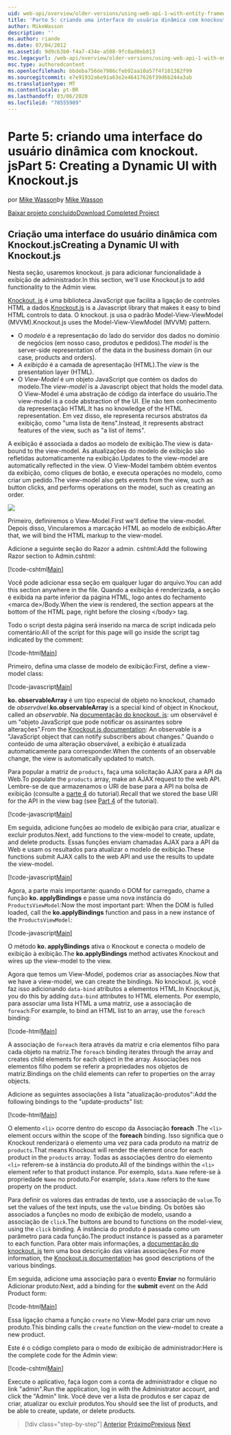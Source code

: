 ```yaml
---
uid: web-api/overview/older-versions/using-web-api-1-with-entity-framework-5/using-web-api-with-entity-framework-part-5
title: 'Parte 5: criando uma interface do usuário dinâmica com knockout. js | Microsoft Docs'
author: MikeWasson
description: ''
ms.author: riande
ms.date: 07/04/2012
ms.assetid: 9d9cb3b0-f4a7-434e-a508-9fc0ad0eb813
msc.legacyurl: /web-api/overview/older-versions/using-web-api-1-with-entity-framework-5/using-web-api-with-entity-framework-part-5
msc.type: authoredcontent
ms.openlocfilehash: bbdeba756de7986cfeb92aa10a57f4f101382f99
ms.sourcegitcommit: e7e91932a6e91a63e2e46417626f39d6b244a3ab
ms.translationtype: MT
ms.contentlocale: pt-BR
ms.lasthandoff: 03/06/2020
ms.locfileid: "78555989"
---
```

# <a name="part-5-creating-a-dynamic-ui-with-knockoutjs"></a><span data-ttu-id="b0ecd-102">Parte 5: criando uma interface do usuário dinâmica com knockout. js</span><span class="sxs-lookup"><span data-stu-id="b0ecd-102">Part 5: Creating a Dynamic UI with Knockout.js</span></span>

<span data-ttu-id="b0ecd-103">por [Mike Wasson](https://github.com/MikeWasson)</span><span class="sxs-lookup"><span data-stu-id="b0ecd-103">by [Mike Wasson](https://github.com/MikeWasson)</span></span>

[<span data-ttu-id="b0ecd-104">Baixar projeto concluído</span><span class="sxs-lookup"><span data-stu-id="b0ecd-104">Download Completed Project</span></span>](https://code.msdn.microsoft.com/ASP-NET-Web-API-with-afa30545)

## <a name="creating-a-dynamic-ui-with-knockoutjs"></a><span data-ttu-id="b0ecd-105">Criação uma interface do usuário dinâmica com Knockout.js</span><span class="sxs-lookup"><span data-stu-id="b0ecd-105">Creating a Dynamic UI with Knockout.js</span></span>

<span data-ttu-id="b0ecd-106">Nesta seção, usaremos knockout. js para adicionar funcionalidade à exibição de administrador.</span><span class="sxs-lookup"><span data-stu-id="b0ecd-106">In this section, we'll use Knockout.js to add functionality to the Admin view.</span></span>

<span data-ttu-id="b0ecd-107">[Knockout. js](http://knockoutjs.com/) é uma biblioteca JavaScript que facilita a ligação de controles HTML a dados.</span><span class="sxs-lookup"><span data-stu-id="b0ecd-107">[Knockout.js](http://knockoutjs.com/) is a Javascript library that makes it easy to bind HTML controls to data.</span></span> <span data-ttu-id="b0ecd-108">O knockout. js usa o padrão Model-View-ViewModel (MVVM).</span><span class="sxs-lookup"><span data-stu-id="b0ecd-108">Knockout.js uses the Model-View-ViewModel (MVVM) pattern.</span></span>

- <span data-ttu-id="b0ecd-109">O *modelo* é a representação do lado do servidor dos dados no domínio de negócios (em nosso caso, produtos e pedidos).</span><span class="sxs-lookup"><span data-stu-id="b0ecd-109">The *model* is the server-side representation of the data in the business domain (in our case, products and orders).</span></span>
- <span data-ttu-id="b0ecd-110">A *exibição* é a camada de apresentação (HTML).</span><span class="sxs-lookup"><span data-stu-id="b0ecd-110">The *view* is the presentation layer (HTML).</span></span>
- <span data-ttu-id="b0ecd-111">O *View-Model* é um objeto JavaScript que contém os dados do modelo.</span><span class="sxs-lookup"><span data-stu-id="b0ecd-111">The *view-model* is a Javascript object that holds the model data.</span></span> <span data-ttu-id="b0ecd-112">O View-Model é uma abstração de código da interface do usuário.</span><span class="sxs-lookup"><span data-stu-id="b0ecd-112">The view-model is a code abstraction of the UI.</span></span> <span data-ttu-id="b0ecd-113">Ele não tem conhecimento da representação HTML.</span><span class="sxs-lookup"><span data-stu-id="b0ecd-113">It has no knowledge of the HTML representation.</span></span> <span data-ttu-id="b0ecd-114">Em vez disso, ele representa recursos abstratos da exibição, como "uma lista de itens".</span><span class="sxs-lookup"><span data-stu-id="b0ecd-114">Instead, it represents abstract features of the view, such as "a list of items".</span></span>

<span data-ttu-id="b0ecd-115">A exibição é associada a dados ao modelo de exibição.</span><span class="sxs-lookup"><span data-stu-id="b0ecd-115">The view is data-bound to the view-model.</span></span> <span data-ttu-id="b0ecd-116">As atualizações do modelo de exibição são refletidas automaticamente na exibição.</span><span class="sxs-lookup"><span data-stu-id="b0ecd-116">Updates to the view-model are automatically reflected in the view.</span></span> <span data-ttu-id="b0ecd-117">O View-Model também obtém eventos da exibição, como cliques de botão, e executa operações no modelo, como criar um pedido.</span><span class="sxs-lookup"><span data-stu-id="b0ecd-117">The view-model also gets events from the view, such as button clicks, and performs operations on the model, such as creating an order.</span></span>

![](using-web-api-with-entity-framework-part-5/_static/image1.png)

<span data-ttu-id="b0ecd-118">Primeiro, definiremos o View-Model.</span><span class="sxs-lookup"><span data-stu-id="b0ecd-118">First we'll define the view-model.</span></span> <span data-ttu-id="b0ecd-119">Depois disso, Vincularemos a marcação HTML ao modelo de exibição.</span><span class="sxs-lookup"><span data-stu-id="b0ecd-119">After that, we will bind the HTML markup to the view-model.</span></span>

<span data-ttu-id="b0ecd-120">Adicione a seguinte seção do Razor a admin. cshtml:</span><span class="sxs-lookup"><span data-stu-id="b0ecd-120">Add the following Razor section to Admin.cshtml:</span></span>

[!code-cshtml[Main](using-web-api-with-entity-framework-part-5/samples/sample1.cshtml)]

<span data-ttu-id="b0ecd-121">Você pode adicionar essa seção em qualquer lugar do arquivo.</span><span class="sxs-lookup"><span data-stu-id="b0ecd-121">You can add this section anywhere in the file.</span></span> <span data-ttu-id="b0ecd-122">Quando a exibição é renderizada, a seção é exibida na parte inferior da página HTML, logo antes do fechamento &lt;marca de&gt;/Body.</span><span class="sxs-lookup"><span data-stu-id="b0ecd-122">When the view is rendered, the section appears at the bottom of the HTML page, right before the closing &lt;/body&gt; tag.</span></span>

<span data-ttu-id="b0ecd-123">Todo o script desta página será inserido na marca de script indicada pelo comentário:</span><span class="sxs-lookup"><span data-stu-id="b0ecd-123">All of the script for this page will go inside the script tag indicated by the comment:</span></span>

[!code-html[Main](using-web-api-with-entity-framework-part-5/samples/sample2.html)]

<span data-ttu-id="b0ecd-124">Primeiro, defina uma classe de modelo de exibição:</span><span class="sxs-lookup"><span data-stu-id="b0ecd-124">First, define a view-model class:</span></span>

[!code-javascript[Main](using-web-api-with-entity-framework-part-5/samples/sample3.js)]

<span data-ttu-id="b0ecd-125">**ko. observableArray** é um tipo especial de objeto no knockout, chamado de *observável*.</span><span class="sxs-lookup"><span data-stu-id="b0ecd-125">**ko.observableArray** is a special kind of object in Knockout, called an *observable*.</span></span> <span data-ttu-id="b0ecd-126">Na [documentação do knockout. js](http://knockoutjs.com/documentation/observables.html): um observável é um "objeto JavaScript que pode notificar os assinantes sobre alterações".</span><span class="sxs-lookup"><span data-stu-id="b0ecd-126">From the [Knockout.js documentation](http://knockoutjs.com/documentation/observables.html): An observable is a "JavaScript object that can notify subscribers about changes."</span></span> <span data-ttu-id="b0ecd-127">Quando o conteúdo de uma alteração observável, a exibição é atualizada automaticamente para corresponder.</span><span class="sxs-lookup"><span data-stu-id="b0ecd-127">When the contents of an observable change, the view is automatically updated to match.</span></span>

<span data-ttu-id="b0ecd-128">Para popular a matriz de `products`, faça uma solicitação AJAX para a API da Web.</span><span class="sxs-lookup"><span data-stu-id="b0ecd-128">To populate the `products` array, make an AJAX request to the web API.</span></span> <span data-ttu-id="b0ecd-129">Lembre-se de que armazenamos o URI de base para a API na bolsa de exibição (consulte a [parte 4](using-web-api-with-entity-framework-part-4.md) do tutorial).</span><span class="sxs-lookup"><span data-stu-id="b0ecd-129">Recall that we stored the base URI for the API in the view bag (see [Part 4](using-web-api-with-entity-framework-part-4.md) of the tutorial).</span></span>

[!code-javascript[Main](using-web-api-with-entity-framework-part-5/samples/sample4.js?highlight=5)]

<span data-ttu-id="b0ecd-130">Em seguida, adicione funções ao modelo de exibição para criar, atualizar e excluir produtos.</span><span class="sxs-lookup"><span data-stu-id="b0ecd-130">Next, add functions to the view-model to create, update, and delete products.</span></span> <span data-ttu-id="b0ecd-131">Essas funções enviam chamadas AJAX para a API da Web e usam os resultados para atualizar o modelo de exibição.</span><span class="sxs-lookup"><span data-stu-id="b0ecd-131">These functions submit AJAX calls to the web API and use the results to update the view-model.</span></span>

[!code-javascript[Main](using-web-api-with-entity-framework-part-5/samples/sample5.js?highlight=7)]

<span data-ttu-id="b0ecd-132">Agora, a parte mais importante: quando o DOM for carregado, chame a função **ko. applyBindings** e passe uma nova instância do `ProductsViewModel`:</span><span class="sxs-lookup"><span data-stu-id="b0ecd-132">Now the most important part: When the DOM is fulled loaded, call the **ko.applyBindings** function and pass in a new instance of the `ProductsViewModel`:</span></span>

[!code-javascript[Main](using-web-api-with-entity-framework-part-5/samples/sample6.js)]

<span data-ttu-id="b0ecd-133">O método **ko. applyBindings** ativa o Knockout e conecta o modelo de exibição à exibição.</span><span class="sxs-lookup"><span data-stu-id="b0ecd-133">The **ko.applyBindings** method activates Knockout and wires up the view-model to the view.</span></span>

<span data-ttu-id="b0ecd-134">Agora que temos um View-Model, podemos criar as associações.</span><span class="sxs-lookup"><span data-stu-id="b0ecd-134">Now that we have a view-model, we can create the bindings.</span></span> <span data-ttu-id="b0ecd-135">No knockout. js, você faz isso adicionando `data-bind` atributos a elementos HTML.</span><span class="sxs-lookup"><span data-stu-id="b0ecd-135">In Knockout.js, you do this by adding `data-bind` attributes to HTML elements.</span></span> <span data-ttu-id="b0ecd-136">Por exemplo, para associar uma lista HTML a uma matriz, use a associação de `foreach`:</span><span class="sxs-lookup"><span data-stu-id="b0ecd-136">For example, to bind an HTML list to an array, use the `foreach` binding:</span></span>

[!code-html[Main](using-web-api-with-entity-framework-part-5/samples/sample7.html?highlight=1)]

<span data-ttu-id="b0ecd-137">A associação de `foreach` itera através da matriz e cria elementos filho para cada objeto na matriz.</span><span class="sxs-lookup"><span data-stu-id="b0ecd-137">The `foreach` binding iterates through the array and creates child elements for each object in the array.</span></span> <span data-ttu-id="b0ecd-138">Associações nos elementos filho podem se referir a propriedades nos objetos de matriz.</span><span class="sxs-lookup"><span data-stu-id="b0ecd-138">Bindings on the child elements can refer to properties on the array objects.</span></span>

<span data-ttu-id="b0ecd-139">Adicione as seguintes associações à lista "atualização-produtos":</span><span class="sxs-lookup"><span data-stu-id="b0ecd-139">Add the following bindings to the "update-products" list:</span></span>

[!code-html[Main](using-web-api-with-entity-framework-part-5/samples/sample8.html)]

<span data-ttu-id="b0ecd-140">O elemento `<li>` ocorre dentro do escopo da Associação **foreach** .</span><span class="sxs-lookup"><span data-stu-id="b0ecd-140">The `<li>` element occurs within the scope of the **foreach** binding.</span></span> <span data-ttu-id="b0ecd-141">Isso significa que o Knockout renderizará o elemento uma vez para cada produto na matriz de `products`.</span><span class="sxs-lookup"><span data-stu-id="b0ecd-141">That means Knockout will render the element once for each product in the `products` array.</span></span> <span data-ttu-id="b0ecd-142">Todas as associações dentro do elemento `<li>` referem-se à instância do produto.</span><span class="sxs-lookup"><span data-stu-id="b0ecd-142">All of the bindings within the `<li>` element refer to that product instance.</span></span> <span data-ttu-id="b0ecd-143">Por exemplo, `$data.Name` refere-se à propriedade `Name` no produto.</span><span class="sxs-lookup"><span data-stu-id="b0ecd-143">For example, `$data.Name` refers to the `Name` property on the product.</span></span>

<span data-ttu-id="b0ecd-144">Para definir os valores das entradas de texto, use a associação de `value`.</span><span class="sxs-lookup"><span data-stu-id="b0ecd-144">To set the values of the text inputs, use the `value` binding.</span></span> <span data-ttu-id="b0ecd-145">Os botões são associados a funções no modo de exibição de modelo, usando a associação de `click`.</span><span class="sxs-lookup"><span data-stu-id="b0ecd-145">The buttons are bound to functions on the model-view, using the `click` binding.</span></span> <span data-ttu-id="b0ecd-146">A instância do produto é passada como um parâmetro para cada função.</span><span class="sxs-lookup"><span data-stu-id="b0ecd-146">The product instance is passed as a parameter to each function.</span></span> <span data-ttu-id="b0ecd-147">Para obter mais informações, a [documentação do knockout. js](http://knockoutjs.com/documentation/observables.html) tem uma boa descrição das várias associações.</span><span class="sxs-lookup"><span data-stu-id="b0ecd-147">For more information, the [Knockout.js documentation](http://knockoutjs.com/documentation/observables.html) has good descriptions of the various bindings.</span></span>

<span data-ttu-id="b0ecd-148">Em seguida, adicione uma associação para o evento **Enviar** no formulário Adicionar produto:</span><span class="sxs-lookup"><span data-stu-id="b0ecd-148">Next, add a binding for the **submit** event on the Add Product form:</span></span>

[!code-html[Main](using-web-api-with-entity-framework-part-5/samples/sample9.html)]

<span data-ttu-id="b0ecd-149">Essa ligação chama a função `create` no View-Model para criar um novo produto.</span><span class="sxs-lookup"><span data-stu-id="b0ecd-149">This binding calls the `create` function on the view-model to create a new product.</span></span>

<span data-ttu-id="b0ecd-150">Este é o código completo para o modo de exibição de administrador:</span><span class="sxs-lookup"><span data-stu-id="b0ecd-150">Here is the complete code for the Admin view:</span></span>

[!code-cshtml[Main](using-web-api-with-entity-framework-part-5/samples/sample10.cshtml)]

<span data-ttu-id="b0ecd-151">Execute o aplicativo, faça logon com a conta de administrador e clique no link "admin".</span><span class="sxs-lookup"><span data-stu-id="b0ecd-151">Run the application, log in with the Administrator account, and click the "Admin" link.</span></span> <span data-ttu-id="b0ecd-152">Você deve ver a lista de produtos e ser capaz de criar, atualizar ou excluir produtos.</span><span class="sxs-lookup"><span data-stu-id="b0ecd-152">You should see the list of products, and be able to create, update, or delete products.</span></span>

> [!div class="step-by-step"]
> <span data-ttu-id="b0ecd-153">[Anterior](using-web-api-with-entity-framework-part-4.md)
> [Próximo](using-web-api-with-entity-framework-part-6.md)</span><span class="sxs-lookup"><span data-stu-id="b0ecd-153">[Previous](using-web-api-with-entity-framework-part-4.md)
[Next](using-web-api-with-entity-framework-part-6.md)</span></span>

